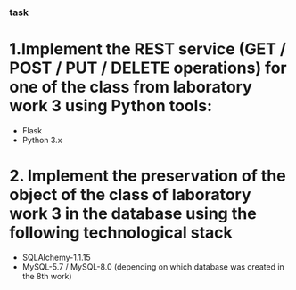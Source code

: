 ### task
# 1.Implement the REST service (GET / POST / PUT / DELETE operations) for one of the class from laboratory work 3 using Python tools:
- Flask
- Python 3.x

# 2. Implement the preservation of the object of the class of laboratory work 3 in the database using the following technological stack
- SQLAlchemy-1.1.15
- MySQL-5.7 / MySQL-8.0 (depending on which database was created in the 8th work)
